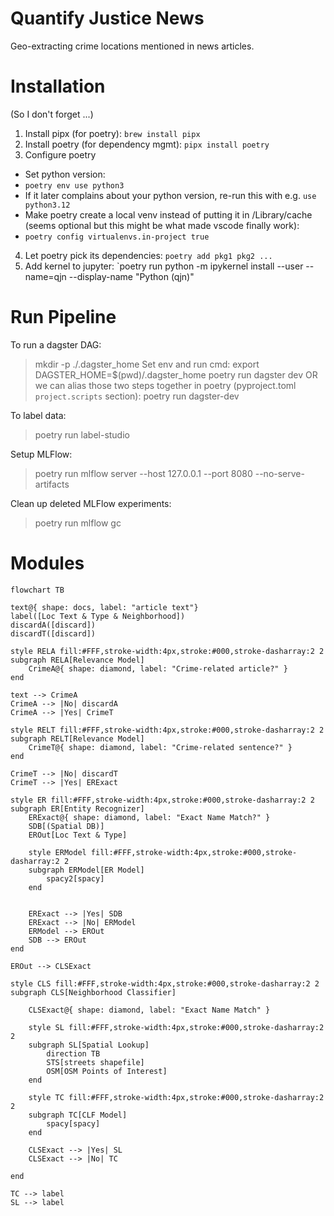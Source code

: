 # Quantify Justice News

Geo-extracting crime locations mentioned in news articles.

# Installation

(So I don't forget ...)

1. Install pipx (for poetry): `brew install pipx`
2. Install poetry (for dependency mgmt): `pipx install poetry`
3. Configure poetry
- Set python version:
- `poetry env use python3` 
-  If it later complains about your python version, re-run this with e.g. `use python3.12`
-  Make poetry create a local venv instead of putting it in /Library/cache (seems optional but this might be what made vscode finally work):
- `poetry config virtualenvs.in-project true`
4. Let poetry pick its dependencies: `poetry add pkg1 pkg2 ...`
5. Add kernel to jupyter: `poetry run python -m ipykernel install --user --name=qjn --display-name "Python (qjn)"

# Run Pipeline

To run a dagster DAG:
> mkdir -p ./.dagster_home
Set env and run cmd:
> export DAGSTER_HOME=$(pwd)/.dagster_home
> poetry run dagster dev
OR we can alias those two steps together in poetry (pyproject.toml `project.scripts` section):
> poetry run dagster-dev

To label data:
> poetry run label-studio

Setup MLFlow:
> poetry run mlflow server --host 127.0.0.1 --port 8080 --no-serve-artifacts

Clean up deleted MLFlow experiments:
> poetry run mlflow gc


# Modules

```mermaid
flowchart TB

text@{ shape: docs, label: "article text"}
label([Loc Text & Type & Neighborhood])
discardA([discard])
discardT([discard])

style RELA fill:#FFF,stroke-width:4px,stroke:#000,stroke-dasharray:2 2
subgraph RELA[Relevance Model]
    CrimeA@{ shape: diamond, label: "Crime-related article?" }
end

text --> CrimeA
CrimeA --> |No| discardA
CrimeA --> |Yes| CrimeT

style RELT fill:#FFF,stroke-width:4px,stroke:#000,stroke-dasharray:2 2
subgraph RELT[Relevance Model]
    CrimeT@{ shape: diamond, label: "Crime-related sentence?" }
end

CrimeT --> |No| discardT
CrimeT --> |Yes| ERExact

style ER fill:#FFF,stroke-width:4px,stroke:#000,stroke-dasharray:2 2
subgraph ER[Entity Recognizer]
    ERExact@{ shape: diamond, label: "Exact Name Match?" }
    SDB[(Spatial DB)]
    EROut[Loc Text & Type]

    style ERModel fill:#FFF,stroke-width:4px,stroke:#000,stroke-dasharray:2 2
    subgraph ERModel[ER Model]
        spacy2[spacy]
    end


    ERExact --> |Yes| SDB
    ERExact --> |No| ERModel
    ERModel --> EROut
    SDB --> EROut
end

EROut --> CLSExact

style CLS fill:#FFF,stroke-width:4px,stroke:#000,stroke-dasharray:2 2
subgraph CLS[Neighborhood Classifier]
    
    CLSExact@{ shape: diamond, label: "Exact Name Match" }
    
    style SL fill:#FFF,stroke-width:4px,stroke:#000,stroke-dasharray:2 2
    subgraph SL[Spatial Lookup]
        direction TB
        STS[streets shapefile]
        OSM[OSM Points of Interest]
    end

    style TC fill:#FFF,stroke-width:4px,stroke:#000,stroke-dasharray:2 2
    subgraph TC[CLF Model]
        spacy[spacy]
    end

    CLSExact --> |Yes| SL
    CLSExact --> |No| TC

end

TC --> label
SL --> label

```

<!-- # Project Structure

```
project/
├── data/
│   ├── raw/
│   │   ├── articles/
│   │   │   └── (input text files)
│   │   ├── shapefiles/
│   │   │   └── streets/
│   │   │       └── (streets shapefile files)
│   │   └── osm/
│   │       └── (OSM Points of Interest files)
│   ├── processed/
│   │   ├── spatial_db/
│   │   │   └── (spatial database files, e.g., GeoJSON, SQLite)
│   │   ├── er_model/
│   │   │   └── (saved spacy model files)
│   │   └── clf_model/
│   │       └── (saved spacy model files)
├── models/
│   ├── entity_recognizer/
│   │   ├── (saved ER model files)
│   └── neighborhood_classifier/
│       ├── (saved CLF model files)
├── scripts/
│   ├── entity_recognizer.py
│   ├── neighborhood_classifier.py
│   ├── spatial_db_builder.py
│   ├── data_processor.py
│   ├── main.py
├── notebooks/
│   ├── data_exploration.ipynb
│   ├── model_training_er.ipynb
│   ├── model_training_clf.ipynb
├── requirements.txt
├── README.md
```

# Project Structure Dagster

```
project/
├── data/
│   ├── raw/
│   │   ├── articles/
│   │   │   └── (input text files)
│   │   ├── shapefiles/
│   │   │   └── streets/
│   │   │       └── (streets shapefile files)
│   │   └── osm/
│   │       └── (OSM Points of Interest files)
│   ├── processed/
│   │   ├── spatial_db/
│   │   │   └── (spatial database files, e.g., GeoJSON, SQLite)
│   │   ├── er_model/
│   │   │   └── (saved spacy model files)
│   │   └── clf_model/
│   │       └── (saved spacy model files)
├── models/
│   ├── entity_recognizer/
│   │   ├── (saved ER model files)
│   └── neighborhood_classifier/
│       ├── (saved CLF model files)
├── pipelines/
│   ├── spatial_db_pipeline.py
│   ├── er_pipeline.py
│   ├── clf_pipeline.py
│   ├── full_pipeline.py
├── resources/
│   ├── spatial_db_resource.py
│   ├── er_model_resource.py
│   ├── clf_model_resource.py
│   ├── data_paths.py
├── scripts/
│   ├── entity_recognizer.py (may be refactored into Dagster ops)
│   ├── neighborhood_classifier.py (may be refactored into Dagster ops)
│   ├── spatial_db_builder.py (may be refactored into Dagster ops)
│   ├── data_processor.py (may be refactored into Dagster ops)
│   ├── main.py (Dagster CLI entry point)
├── notebooks/
│   ├── data_exploration.ipynb
│   ├── model_training_er.ipynb
│   ├── model_training_clf.ipynb
├── requirements.txt
├── pyproject.toml (for build/dependency management)
├── dagster.yaml (Dagster configuration)
├── README.md
```
 -->
